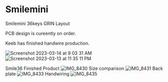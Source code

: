 # Smilemini
Smilemini 36keys GRIN Layout

PCB design is cureently on order. 



Keeb has finished handwire production.

![Screenshot 2023-03-14 at 9 03 31 AM](https://user-images.githubusercontent.com/118025702/225147322-91a6865f-0588-47d6-bec0-d82397884103.png)
![Screenshot 2023-03-13 at 11 35 11 PM](https://user-images.githubusercontent.com/118025702/225147330-00bf02f2-dbb1-40f7-b5ee-1a10757071e4.png)

Smile36 Finished Product
![IMG_8430](https://user-images.githubusercontent.com/118025702/228940294-836efbfe-5d21-4a63-ae64-baf060b2dc5d.JPG)
Size comparison
![IMG_8431](https://user-images.githubusercontent.com/118025702/228940312-e31b5970-bd61-457f-9b45-cd7ce8e60347.JPG)
Back plate
![IMG_8433](https://user-images.githubusercontent.com/118025702/228940361-d89dbb7f-f333-421c-a4cb-fb9709330dbf.JPG)
Handwiring
![IMG_8435](https://user-images.githubusercontent.com/118025702/228940402-17afd100-dbd4-4d65-98a6-d63b6debeef8.JPG)
